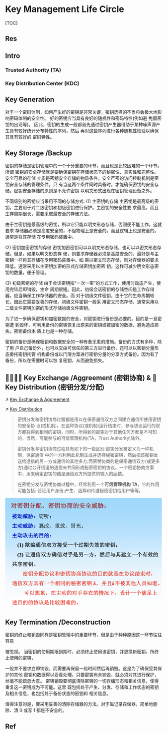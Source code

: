 # Key Management Life Circle

[TOC]



## Res


## Intro

### Trusted Authority (TA)



### Key Distribution Center (KDC)



## Key Generation
对于一个密码体制，如何产生好的密钥是非常关键，密钥选择的不当将会极大地影响密码体制的安全性。
好的密钥应当具有良好的随机性和密码特性(例如避 免弱密钥的出现等)。
因此，密钥的生成一般都首先通过密钥产生器借助于某种噪声源产生具有较好统计分布特性的序列，然后 再对这些序列进行各种随机性检验以确保其具有较好的 密码特性。



## Key Storage /Backup
密钥的存储是密钥管理中的一个十分重要的环节，而且也是比较困难的一个环节。所谓 密钥的安全存储就是要确保密钥在存储状态下的秘密性、真实性和完整性。安全可靠的存储 介质是密钥安全存储的物质条件，安全严密的访问控制机制是密钥安全存储的管理条件。只 有当这两个条件同时具备时，才能确保密钥的安全存储。密钥安全存储的原则是不允许密钥 以明文形式出现在密钥管理设备之外。

不同级别的密钥应当采用不同的存储方式:
(1) 主密钥的存储
主密钥是最高级的密钥，主要用于对二级密钥和初级密钥进行保护。主密钥的安全性要 求最高，而且生存周期很长，需要采取最安全的存储方法。

由于主密钥是最高级的密钥，所以它只能以明文形态存储，否则便不能工作。这就要求 存储器必须是高度安全的，不但物理上是安全的，而且逻辑上也是安全的。通常是将其存储 在专用密码装置中。

(2) 密钥加密密钥的存储
密钥加密密钥可以以明文形态存储，也可以以密文形态存储。但是，如果以明文形态存 储，则要求存储器必须是高度安全的，最好是与主密钥一样将其存储在专用密码装置中。如 果以密文形态存储，则对存储器的要求降低。通常采用以主密钥加密的形式存储密钥加密密 钥。这样可减少明文形态密钥的数量，便于管理。

(3) 初级密钥的存储
由于会话密钥按“一次一密”的方式工作，使用时动态产生，使用完毕后即销毁，生命 周期很短。因此，初级会话密钥的存储空间是工作存储器，应当确保工作存储器的安全。而 对于初级文件密钥，由于它的生命周期较长，因此它需要妥善的存储。初级文件密钥一般采 用密文形态存储，通常采用以二级文件密钥加密的形式存储初级文件密钥。

为了进一步确保密钥和加密数据的安全，对密钥进行备份是必要的。目的是一旦密钥遭 到毁坏，可利用备份的密钥恢复出原来的密钥或被加密的数据，避免造成损失。密钥备份本 质上也是一种存储。

密钥的备份是确保密钥和数据安全的一种有备无患的措施。备份的方式有多种，除了用 户自己备份外，也可以交由可信任的第三方进行备份，还可以以密钥分量形态委托密钥托管 机构备份或以门限方案进行密钥分量的分享方式备份。因为有了备份，所以在需要时可以恢 复密钥，从而避免损失。



## 🫱🏻‍🫲🏿 Key Exchange /Aggreement (密钥协商) &  🚚 Key Distribution (密钥分发/分配)
↗ [Key Exchange & Aggreement](Key%20Exchange%20&%20Aggreement/Key%20Exchange%20&%20Aggreement.md)

↗ [Key Distribution](Key%20Distribution/Key%20Distribution.md)


> 密钥分发和密钥协商过程都是用以在保密通信双方之间建立通信所使用密钥的安全协 议(或机制)。在这种协议(或机制)运行结束时，参与协议运行的双方都将得到相同的密钥，同时，所得到的密钥对于其他任何方都是不可知的，当然，可能参与的可信管理机构(TA，Trust Authority)除外。
> 
> 密钥分发与密钥协商过程具有如下的一些区别:密钥分发被定义为一种机制，保密通信 中的一方利用此机制生成并选择秘密密钥，然后把该密钥发送给通信的另一方或通信的其他多方;而密钥协商则是保密通信双方(或更多方)通过公开信道的通信来共同形成秘密密钥的协议。一个密钥协商方案中，用来确定密钥的值是通信双方所提供的输入的函数。
> 
> 在密钥分发与密钥协商过程中，经常利用一个**可信管理机构 TA**，它的作用可能包括: 验证用户身份;产生、选择和传送秘密密钥给用户等等。


![](../../../../../Assets/Pics/Screenshot%202023-05-24%20at%203.12.31%20PM.png)




## Key Termination /Deconstruction
密钥的终止和销毁同样是密钥管理中的重要环节，但是由于种种原因这一环节往往容易

被忽视。 当密钥的使用期限到期时，必须终止使用该密钥，并更换新密钥。所终止使用的密钥，

一般并不要求立即销毁，而需要再保留一段时间然后再销毁。这是为了确保受其保护的其他 密钥和数据得以妥善处理。只要密钥尚未销毁，就必须对其进行保护，丝毫不能疏忽大意。 密钥销毁要彻底清除密钥的一切存储形态和相关信息，使得重复这一密钥成为不可能。这里 既包括处于产生、分发、存储和工作状态的密钥及相关信息，也包括处于备份状态的密钥和 相关信息。

值得注意的是，要采用妥善的清除存储器的方法。对于磁记录存储器，简单地删除、清 0 或写 1 都是不安全的。


## Ref

